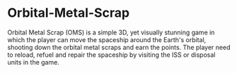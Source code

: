 # Orbital-Metal-Scrap
Orbital Metal Scrap (OMS) is a simple 3D, yet visually stunning game in which the player can move the spaceship around the Earth's orbital, shooting down the orbital metal scraps and earn the points. The player need to reload, refuel and repair the spaceship by visiting the ISS or disposal units in the game.
